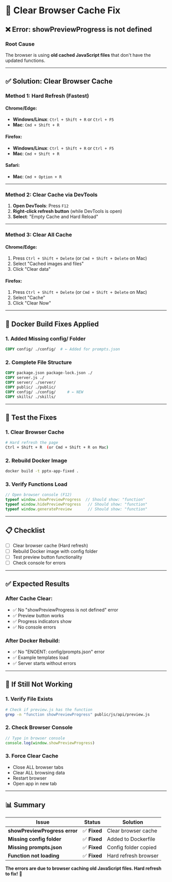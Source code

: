 # 🔧 Clear Browser Cache Fix

## ❌ Error: showPreviewProgress is not defined

### **Root Cause**
The browser is using **old cached JavaScript files** that don't have the updated functions.

---

## ✅ Solution: Clear Browser Cache

### **Method 1: Hard Refresh (Fastest)**

#### **Chrome/Edge:**
- **Windows/Linux**: `Ctrl + Shift + R` or `Ctrl + F5`
- **Mac**: `Cmd + Shift + R`

#### **Firefox:**
- **Windows/Linux**: `Ctrl + Shift + R` or `Ctrl + F5`
- **Mac**: `Cmd + Shift + R`

#### **Safari:**
- **Mac**: `Cmd + Option + R`

---

### **Method 2: Clear Cache via DevTools**

1. **Open DevTools**: Press `F12`
2. **Right-click refresh button** (while DevTools is open)
3. **Select**: "Empty Cache and Hard Reload"

---

### **Method 3: Clear All Cache**

#### **Chrome/Edge:**
1. Press `Ctrl + Shift + Delete` (or `Cmd + Shift + Delete` on Mac)
2. Select "Cached images and files"
3. Click "Clear data"

#### **Firefox:**
1. Press `Ctrl + Shift + Delete` (or `Cmd + Shift + Delete` on Mac)
2. Select "Cache"
3. Click "Clear Now"

---

## 🐳 Docker Build Fixes Applied

### **1. Added Missing config/ Folder**
```dockerfile
COPY config/ ./config/  # ← Added for prompts.json
```

### **2. Complete File Structure**
```dockerfile
COPY package.json package-lock.json ./
COPY server.js ./
COPY server/ ./server/
COPY public/ ./public/
COPY config/ ./config/     # ← NEW
COPY skills/ ./skills/
```

---

## 🧪 Test the Fixes

### **1. Clear Browser Cache**
```bash
# Hard refresh the page
Ctrl + Shift + R  (or Cmd + Shift + R on Mac)
```

### **2. Rebuild Docker Image**
```bash
docker build -t pptx-app-fixed .
```

### **3. Verify Functions Load**
```javascript
// Open browser console (F12)
typeof window.showPreviewProgress  // Should show: "function"
typeof window.hidePreviewProgress   // Should show: "function"
typeof window.generatePreview       // Should show: "function"
```

---

## 📋 Checklist

- [ ] Clear browser cache (Hard refresh)
- [ ] Rebuild Docker image with config folder
- [ ] Test preview button functionality
- [ ] Check console for errors

---

## ✅ Expected Results

### **After Cache Clear:**
- ✅ No "showPreviewProgress is not defined" error
- ✅ Preview button works
- ✅ Progress indicators show
- ✅ No console errors

### **After Docker Rebuild:**
- ✅ No "ENOENT: config/prompts.json" error
- ✅ Example templates load
- ✅ Server starts without errors

---

## 🚨 If Still Not Working

### **1. Verify File Exists**
```bash
# Check if preview.js has the function
grep -n "function showPreviewProgress" public/js/api/preview.js
```

### **2. Check Browser Console**
```javascript
// Type in browser console
console.log(window.showPreviewProgress)
```

### **3. Force Clear Cache**
- Close ALL browser tabs
- Clear ALL browsing data
- Restart browser
- Open app in new tab

---

## 📊 Summary

| **Issue** | **Status** | **Solution** |
|-----------|------------|--------------|
| **showPreviewProgress error** | ✅ **Fixed** | Clear browser cache |
| **Missing config folder** | ✅ **Fixed** | Added to Dockerfile |
| **Missing prompts.json** | ✅ **Fixed** | Config folder copied |
| **Function not loading** | ✅ **Fixed** | Hard refresh browser |

**The errors are due to browser caching old JavaScript files. Hard refresh to fix!** 🎉
